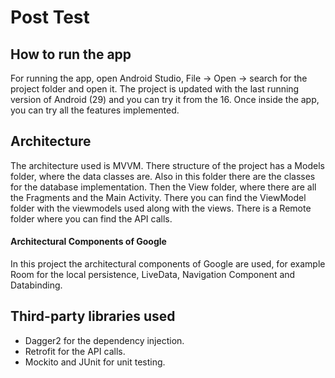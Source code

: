 # Post Test

## How to run the app

For running the app, open Android Studio, File -> Open -> search for the project folder and open it. 
The project is updated with the last running version of Android (29) and you can try it from the 16.
Once inside the app, you can try all the features implemented.

## Architecture

The architecture used is MVVM. There structure of the project has a Models folder, where the data classes are. Also in this folder there are the classes for the database implementation. Then the View folder, where there are all the Fragments and the Main Activity. There you can find the ViewModel folder with the viewmodels used along with the views. There is a Remote folder where you can find the API calls. 

#### Architectural Components of Google

In this project the architectural components of Google are used, for example Room for the local persistence, LiveData, Navigation Component and Databinding.

## Third-party libraries used

- Dagger2 for the dependency injection.
- Retrofit for the API calls.
- Mockito and JUnit for unit testing.

